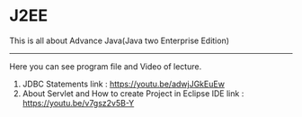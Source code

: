 # J2EE
This is all about Advance Java(Java two Enterprise Edition)

--------------------------------------------------------------------------
Here you can see program file and Video of lecture.

1. JDBC Statements link : https://youtu.be/adwjJGkEuEw
2. About Servlet and How to create Project in Eclipse IDE link : https://youtu.be/v7gsz2v5B-Y
